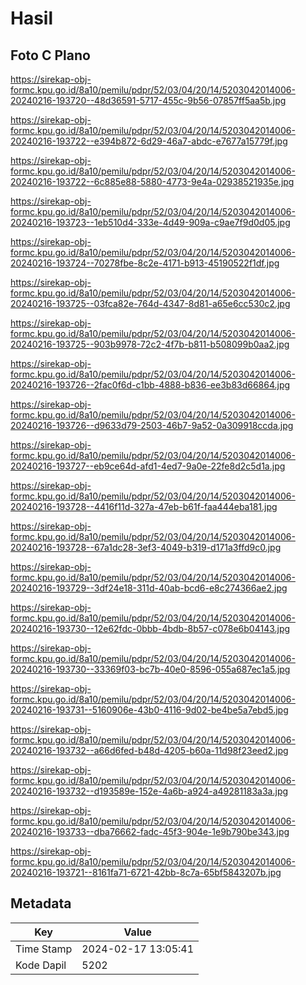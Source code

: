 # Hasil

## Foto C Plano

https://sirekap-obj-formc.kpu.go.id/8a10/pemilu/pdpr/52/03/04/20/14/5203042014006-20240216-193720--48d36591-5717-455c-9b56-07857ff5aa5b.jpg

https://sirekap-obj-formc.kpu.go.id/8a10/pemilu/pdpr/52/03/04/20/14/5203042014006-20240216-193722--e394b872-6d29-46a7-abdc-e7677a15779f.jpg

https://sirekap-obj-formc.kpu.go.id/8a10/pemilu/pdpr/52/03/04/20/14/5203042014006-20240216-193722--6c885e88-5880-4773-9e4a-02938521935e.jpg

https://sirekap-obj-formc.kpu.go.id/8a10/pemilu/pdpr/52/03/04/20/14/5203042014006-20240216-193723--1eb510d4-333e-4d49-909a-c9ae7f9d0d05.jpg

https://sirekap-obj-formc.kpu.go.id/8a10/pemilu/pdpr/52/03/04/20/14/5203042014006-20240216-193724--70278fbe-8c2e-4171-b913-45190522f1df.jpg

https://sirekap-obj-formc.kpu.go.id/8a10/pemilu/pdpr/52/03/04/20/14/5203042014006-20240216-193725--03fca82e-764d-4347-8d81-a65e6cc530c2.jpg

https://sirekap-obj-formc.kpu.go.id/8a10/pemilu/pdpr/52/03/04/20/14/5203042014006-20240216-193725--903b9978-72c2-4f7b-b811-b508099b0aa2.jpg

https://sirekap-obj-formc.kpu.go.id/8a10/pemilu/pdpr/52/03/04/20/14/5203042014006-20240216-193726--2fac0f6d-c1bb-4888-b836-ee3b83d66864.jpg

https://sirekap-obj-formc.kpu.go.id/8a10/pemilu/pdpr/52/03/04/20/14/5203042014006-20240216-193726--d9633d79-2503-46b7-9a52-0a309918ccda.jpg

https://sirekap-obj-formc.kpu.go.id/8a10/pemilu/pdpr/52/03/04/20/14/5203042014006-20240216-193727--eb9ce64d-afd1-4ed7-9a0e-22fe8d2c5d1a.jpg

https://sirekap-obj-formc.kpu.go.id/8a10/pemilu/pdpr/52/03/04/20/14/5203042014006-20240216-193728--4416f11d-327a-47eb-b61f-faa444eba181.jpg

https://sirekap-obj-formc.kpu.go.id/8a10/pemilu/pdpr/52/03/04/20/14/5203042014006-20240216-193728--67a1dc28-3ef3-4049-b319-d171a3ffd9c0.jpg

https://sirekap-obj-formc.kpu.go.id/8a10/pemilu/pdpr/52/03/04/20/14/5203042014006-20240216-193729--3df24e18-311d-40ab-bcd6-e8c274366ae2.jpg

https://sirekap-obj-formc.kpu.go.id/8a10/pemilu/pdpr/52/03/04/20/14/5203042014006-20240216-193730--12e62fdc-0bbb-4bdb-8b57-c078e6b04143.jpg

https://sirekap-obj-formc.kpu.go.id/8a10/pemilu/pdpr/52/03/04/20/14/5203042014006-20240216-193730--33369f03-bc7b-40e0-8596-055a687ec1a5.jpg

https://sirekap-obj-formc.kpu.go.id/8a10/pemilu/pdpr/52/03/04/20/14/5203042014006-20240216-193731--5160906e-43b0-4116-9d02-be4be5a7ebd5.jpg

https://sirekap-obj-formc.kpu.go.id/8a10/pemilu/pdpr/52/03/04/20/14/5203042014006-20240216-193732--a66d6fed-b48d-4205-b60a-11d98f23eed2.jpg

https://sirekap-obj-formc.kpu.go.id/8a10/pemilu/pdpr/52/03/04/20/14/5203042014006-20240216-193732--d193589e-152e-4a6b-a924-a49281183a3a.jpg

https://sirekap-obj-formc.kpu.go.id/8a10/pemilu/pdpr/52/03/04/20/14/5203042014006-20240216-193733--dba76662-fadc-45f3-904e-1e9b790be343.jpg

https://sirekap-obj-formc.kpu.go.id/8a10/pemilu/pdpr/52/03/04/20/14/5203042014006-20240216-193721--8161fa71-6721-42bb-8c7a-65bf5843207b.jpg


## Metadata

| Key        | Value               |
| ---------- | ------------------- |
| Time Stamp | 2024-02-17 13:05:41 |
| Kode Dapil | 5202                |



